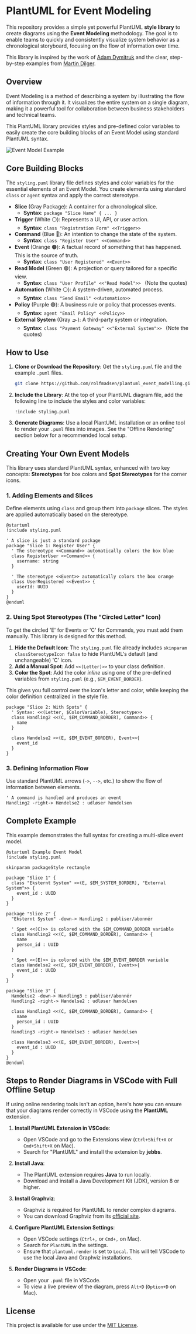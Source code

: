 # PlantUML for Event Modeling

This repository provides a simple yet powerful PlantUML **style library** to create diagrams using the **Event Modeling** methodology. The goal is to enable teams to quickly and consistently visualize system behavior as a chronological storyboard, focusing on the flow of information over time.

This library is inspired by the work of [Adam Dymitruk](https://eventmodeling.org/) and the clear, step-by-step examples from [Martin Dilger](https://www.linkedin.com/in/martindilger/).

## Overview

Event Modeling is a method of describing a system by illustrating the flow of information through it. It visualizes the entire system on a single diagram, making it a powerful tool for collaboration between business stakeholders and technical teams.

This PlantUML library provides styles and pre-defined color variables to easily create the core building blocks of an Event Model using standard PlantUML syntax.

![Event Model Example](template.png)

## Core Building Blocks

The `styling.puml` library file defines styles and color variables for the essential elements of an Event Model. You create elements using standard `class` or `agent` syntax and apply the correct stereotype.

  * **Slice** (Gray Package): A container for a chronological slice.
      * **Syntax**: `package "Slice Name" { ... }`
  * **Trigger** (White ⚪): Represents a UI, API, or user action.
      * **Syntax**: `class "Registration Form" <<Trigger>>`
  * **Command** (Blue 🔵): An intention to change the state of the system.
      * **Syntax**: `class "Register User" <<Command>>`
  * **Event** (Orange 🟠): A factual record of something that has happened. This is the source of truth.
      * **Syntax**: `class "User Registered" <<Event>>`
  * **Read Model** (Green 🟢): A projection or query tailored for a specific view.
      * **Syntax**: ` class "User Profile" <<"Read Model">>  ` (Note the quotes)
  * **Automation** (White ⚪): A system-driven, automated process.
      * **Syntax**: `class "Send Email" <<Automation>>`
  * **Policy** (Purple 🟣): A business rule or policy that processes events.
      * **Syntax**: `agent "Email Policy" <<Policy>>`
  * **External System** (Gray 🌫️): A third-party system or integration.
      * **Syntax**: ` class "Payment Gateway" <<"External System">>  ` (Note the quotes)

## How to Use

1.  **Clone or Download the Repository**: Get the `styling.puml` file and the example `.puml` files.
    ```bash
    git clone https://github.com/rolfmadsen/plantuml_event_modelling.git
    ```
2.  **Include the Library**: At the top of your PlantUML diagram file, add the following line to include the styles and color variables:
    ```plantuml
    !include styling.puml
    ```
3.  **Generate Diagrams**: Use a local PlantUML installation or an online tool to render your `.puml` files into images. See the "Offline Rendering" section below for a recommended local setup.

## Creating Your Own Event Models

This library uses standard PlantUML syntax, enhanced with two key concepts: **Stereotypes** for box colors and **Spot Stereotypes** for the corner icons.

### 1\. Adding Elements and Slices

Define elements using `class` and group them into `package` slices. The styles are applied automatically based on the stereotype.

```plantuml
@startuml
!include styling.puml

' A slice is just a standard package
package "Slice 1: Register User" {
  ' The stereotype <<Command>> automatically colors the box blue
  class RegisterUser <<Command>> {
    username: string
  }

  ' The stereotype <<Event>> automatically colors the box orange
  class UserRegistered <<Event>> {
    userId: UUID
  }
}
@enduml
```

### 2\. Using Spot Stereotypes (The "Circled Letter" Icon)

To get the circled 'E' for Events or 'C' for Commands, you must add them manually. This library is designed for this method.

1.  **Hide the Default Icon**: The `styling.puml` file already includes `skinparam classStereotypeIcon false` to hide PlantUML's default (and unchangeable) 'C' icon.
2.  **Add a Manual Spot**: Add `<<(Letter)>>` to your class definition.
3.  **Color the Spot**: Add the color *inline* using one of the pre-defined variables from `styling.puml` (e.g., `$EM_EVENT_BORDER`).

This gives you full control over the icon's letter and color, while keeping the color definition centralized in the style file.

```plantuml
package "Slice 2: With Spots" {
  ' Syntax: <<(Letter, $ColorVariable), Stereotype>>
  class Handling2 <<(C, $EM_COMMAND_BORDER), Command>> {
    name
  }

  class Hændelse2 <<(E, $EM_EVENT_BORDER), Event>>{
    event_id
  }
}
```

### 3\. Defining Information Flow

Use standard PlantUML arrows (`->`, `-->`, etc.) to show the flow of information between elements.

```plantuml
' A command is handled and produces an event
Handling2 -right-> Hændelse2 : udløser hændelsen
```

## Complete Example

This example demonstrates the full syntax for creating a multi-slice event model.

```plantuml
@startuml Example Event Model
!include styling.puml

skinparam packageStyle rectangle

package "Slice 1" {
  class "Eksternt System" <<(E, $EM_SYSTEM_BORDER), "External System">> {
    event_id : UUID
  }
}

package "Slice 2" {
  "Eksternt System" -down-> Handling2 : publiser/abonnér
  
  ' Spot <<(C)>> is colored with the $EM_COMMAND_BORDER variable
  class Handling2 <<(C, $EM_COMMAND_BORDER), Command>> {
    name
    person_id : UUID
  }
  
  ' Spot <<(E)>> is colored with the $EM_EVENT_BORDER variable
  class Hændelse2 <<(E, $EM_EVENT_BORDER), Event>>{
    event_id : UUID
  }
}

package "Slice 3" {
  Hændelse2 -down-> Handling3 : publiser/abonnér
  Handling2 -right-> Hændelse2 : udløser hændelsen
  
  class Handling3 <<(C, $EM_COMMAND_BORDER), Command>> {
    name
    person_id : UUID
  }
  Handling3 -right-> Hændelse3 : udløser hændelsen
  
  class Hændelse3 <<(E, $EM_EVENT_BORDER), Event>>{
    event_id : UUID
  }
}
@enduml
```

## Steps to Render Diagrams in VSCode with Full Offline Setup

If using online rendering tools isn't an option, here's how you can ensure that your diagrams render correctly in VSCode using the **PlantUML** extension.

1.  **Install PlantUML Extension in VSCode**:

      * Open VSCode and go to the Extensions view (`Ctrl+Shift+X` or `Cmd+Shift+X` on Mac).
      * Search for "PlantUML" and install the extension by **jebbs**.

2.  **Install Java**:

      * The PlantUML extension requires **Java** to run locally.
      * Download and install a Java Development Kit (JDK), version 8 or higher.

3.  **Install Graphviz**:

      * Graphviz is required for PlantUML to render complex diagrams.
      * You can download Graphviz from its [official site](https://graphviz.gitlab.io/download/).

4.  **Configure PlantUML Extension Settings**:

      * Open VSCode settings (`Ctrl+,` or `Cmd+,` on Mac).
      * Search for `PlantUML` in the settings.
      * Ensure that `plantuml.render` is set to `Local`. This will tell VSCode to use the local Java and Graphviz installations.

5.  **Render Diagrams in VSCode**:

      * Open your `.puml` file in VSCode.
      * To view a live preview of the diagram, press `Alt+D` (`Option+D` on Mac).

## License

This project is available for use under the [MIT License](https://www.google.com/search?q=LICENSE).
